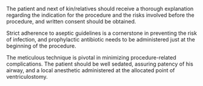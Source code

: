 The patient and next of kin/relatives should receive a thorough explanation regarding the indication for the procedure and the risks involved before the procedure, and written consent should be obtained.

Strict adherence to aseptic guidelines is a cornerstone in preventing the risk of infection, and prophylactic antibiotic needs to be administered just at the beginning of the procedure.

The meticulous technique is pivotal in minimizing procedure-related complications. The patient should be well sedated, assuring patency of his airway, and a local anesthetic administered at the allocated point of ventriculostomy.